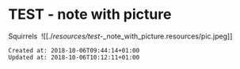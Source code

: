 # TEST - note with picture

Squirrels 
![[./_resources/test_-_note_with_picture.resources/pic.jpeg]]

    Created at: 2018-10-06T09:44:14+01:00
    Updated at: 2018-10-06T10:12:11+01:00


